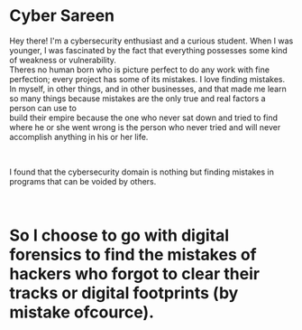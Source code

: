# Cyber Sareen
Hey there! I'm a cybersecurity enthusiast and a curious student. When I was younger, I was fascinated by the fact that everything possesses some kind of weakness or vulnerability.
<br>
Theres no human born who is picture perfect to do any work with fine perfection; every project has some of its mistakes.
I love finding mistakes. In myself, in other things, and in other businesses, and that made me learn so many things because mistakes are the only true and real factors a person can use to
<br>
build their empire because the one who never sat down and tried to find where he or she went wrong is the person who never tried and will never accomplish anything in his or her life.

<br>

I found that the cybersecurity domain is nothing but finding mistakes in programs that can be voided by others.

<br>

# So I choose to go with digital forensics to find the mistakes of hackers who forgot to clear their tracks or digital footprints (by mistake ofcource). ﻿


<!---
CYBERSAREEN/CYBERSAREEN is a ✨ special ✨ repository because its `README.md` (this file) appears on your GitHub profile.
You can click the Preview link to take a look at your changes.
--->
